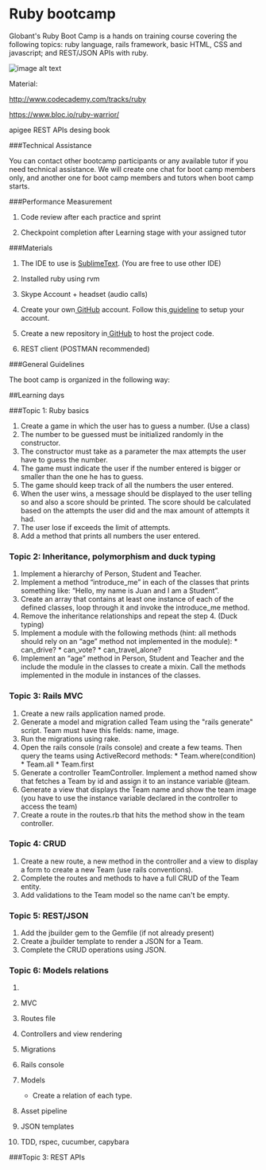 Ruby bootcamp
============

Globant's Ruby Boot Camp is a hands on training course covering the following topics: ruby language, rails framework, basic HTML, CSS and javascript; and REST/JSON APIs with ruby.


![image alt text](https://www.ruby-lang.org/images/header-ruby-logo.png)



Material:

http://www.codecademy.com/tracks/ruby

https://www.bloc.io/ruby-warrior/

apigee REST APIs desing book


###Technical Assistance

You can contact other bootcamp participants or any available tutor if you need technical assistance. We will create one chat for boot camp members only, and another one for boot camp members and tutors when boot camp starts.

###Performance Measurement

1. Code review after each practice and sprint

2. Checkpoint completion after Learning stage with your assigned tutor



###Materials

1. The IDE to use is [SublimeText](http://www.sublimetext.com/). (You are free to use other IDE)

2. Installed ruby using rvm

3. Skype Account + headset (audio calls)

4. Create your own[ GitHub](https://github.com/) account. Follow this[ guideline](https://help.github.com/articles/set-up-git) to setup your account. 

5. Create a new repository in[ GitHub](https://github.com/)  to host the project code.

6. REST client (POSTMAN recommended)



###General Guidelines

The boot camp is organized in the following way:

##Learning days

###Topic 1: Ruby basics
  1. Create a game in which the user has to guess a number. (Use a class)
  2. The number to be guessed must be initialized randomly in the constructor.
  3. The constructor must take as a parameter the max attempts the user have to guess the number.
  4. The game must indicate the user if the number entered is bigger or smaller than the one he has to guess.
  5. The game should keep track of all the numbers the user entered.
  6. When the user wins, a message should be displayed to the user telling so and also a score should be printed. The score should be calculated based on the attempts the user did and the max amount of attempts it had.
  7. The user lose if exceeds the limit of attempts.
  8. Add a method that prints all numbers the user entered.


### Topic 2: Inheritance, polymorphism and duck typing
  1. Implement a hierarchy of Person, Student and Teacher.
  2. Implement a method “introduce_me” in each of the classes that prints something like: “Hello, my name is Juan and I am a Student”.
  3. Create an array that contains at least one instance of each of the defined classes, loop through it and invoke the introduce_me method.
  4. Remove the inheritance relationships and repeat the step 4. (Duck typing)
  5. Implement a module with the following methods (hint: all methods should rely on an “age” method not implemented in the module):
    * can_drive?
    * can_vote?
    * can_travel_alone?
  6. Implement an “age” method in Person, Student and Teacher and the include the module in the classes to create a mixin. Call the methods implemented in the module in instances of the classes.

### Topic 3: Rails MVC
  1. Create a new rails application named prode.
  2. Generate a model and migration called Team using the "rails generate" script. Team must have this fields: name, image.
  3. Run the migrations using rake.
  4. Open the rails console (rails console) and create a few teams. Then query the teams using ActiveRecord methods:
    * Team.where(condition)
    * Team.all
    * Team.first
  5. Generate a controller TeamController. Implement a method named show that fetches a Team by id and assign it to an instance variable @team.
  6. Generate a view that displays the Team name and show the team image (you have to use the instance variable declared in the controller to access the team)
  7. Create a route in the routes.rb that hits the method show in the team controller.

### Topic 4: CRUD
  1. Create a new route, a new method in the controller and a view to display a form to create a new Team (use rails conventions).
  2. Complete the routes and methods to have a full CRUD of the Team entity.
  3. Add validations to the Team model so the name can't be empty.

### Topic 5: REST/JSON
  1. Add the jbuilder gem to the Gemfile (if not already present)
  2. Create a jbuilder template to render a JSON for a Team.
  3. Complete the CRUD operations using JSON.
  
### Topic 6: Models relations
  1. 


1. MVC
2. Routes file
3. Controllers and view rendering
4. Migrations
5. Rails console
6. Models
    - Create a relation of each type.
7. Asset pipeline
8. JSON templates
9. TDD, rspec, cucumber, capybara


###Topic 3: REST APIs

###
